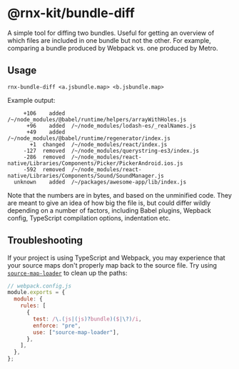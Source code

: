 # @rnx-kit/bundle-diff

A simple tool for diffing two bundles. Useful for getting an overview of which
files are included in one bundle but not the other. For example, comparing a
bundle produced by Webpack vs. one produced by Metro.

## Usage

```
rnx-bundle-diff <a.jsbundle.map> <b.jsbundle.map>
```

Example output:

```
     +106    added  /~/node_modules/@babel/runtime/helpers/arrayWithHoles.js
      +96    added  /~/node_modules/lodash-es/_realNames.js
      +49    added  /~/node_modules/@babel/runtime/regenerator/index.js
       +1  changed  /~/node_modules/react/index.js
     -127  removed  /~/node_modules/querystring-es3/index.js
     -286  removed  /~/node_modules/react-native/Libraries/Components/Picker/PickerAndroid.ios.js
     -592  removed  /~/node_modules/react-native/Libraries/Components/Sound/SoundManager.js
  unknown    added  /~/packages/awesome-app/lib/index.js
```

Note that the numbers are in bytes, and based on the unminified code. They are
meant to give an idea of how big the file is, but could differ wildly depending
on a number of factors, including Babel plugins, Wepback config, TypeScript
compilation options, indentation etc.

## Troubleshooting

If your project is using TypeScript and Webpack, you may experience that your
source maps don't properly map back to the source file. Try using
[`source-map-loader`](https://webpack.js.org/loaders/source-map-loader/) to
clean up the paths:

```js
// webpack.config.js
module.exports = {
  module: {
    rules: [
      {
        test: /\.(js|(js)?bundle)($|\?)/i,
        enforce: "pre",
        use: ["source-map-loader"],
      },
    ],
  },
};
```
